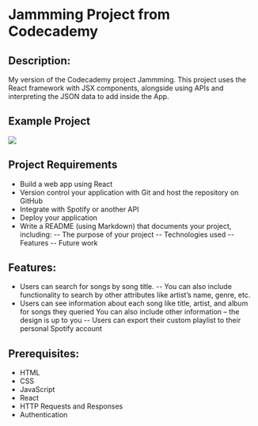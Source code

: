 # Jammming Project from Codecademy

## Description:
My version of the Codecademy project Jammming. This project uses the React framework with JSX components, alongside using APIs and interpreting the JSON data to add inside the App.

## Example Project
![](https://static-assets.codecademy.com/Courses/react/projects/previews/jamming-project-four-three-preview.gif)

## Project Requirements
- Build a web app using React
- Version control your application with Git and host the repository on GitHub
- Integrate with Spotify or another API
- Deploy your application
- Write a README (using Markdown) that documents your project, including:
-- The purpose of your project
-- Technologies used
-- Features
-- Future work

## Features:
- Users can search for songs by song title.
-- You can also include functionality to search by other attributes like artist’s name, genre, etc.
- Users can see information about each song like title, artist, and album for songs they queried
You can also include other information – the design is up to you
-- Users can export their custom playlist to their personal Spotify account

## Prerequisites:
- HTML
- CSS
- JavaScript
- React
- HTTP Requests and Responses
- Authentication
